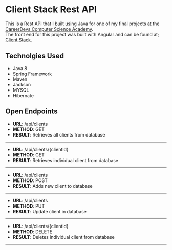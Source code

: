 # Client Stack Rest API

This is a Rest API that I built using Java for one of my final projects at the [CareerDevs Computer Science Academy](http://careerdevs.com/).  
The front end for this project was built with Angular and can be found at;
[Client Stack](https://github.com/wiltrahan/client-stack).

## Technolgies Used
* Java 8
* Spring Framework
* Maven
* Jackson
* MYSQL
* Hibernate


## Open Endpoints

* **URL**: /api/clients
* **METHOD**: GET
* **RESULT**: Retrieves all clients from database
- - - -
* **URL**: /api/clients/{clientId}
* **METHOD**: GET
* **RESULT**: Retrieves individual client from database
- - - -
* **URL**: /api/clients
* **METHOD**: POST
* **RESULT**: Adds new client to database
- - - -
* **URL**: /api/clients
* **METHOD**: PUT
* **RESULT**: Update client in database
- - - -
* **URL**: /api/clients/{clientId}
* **METHOD**: DELETE
* **RESULT**: Deletes individual client from database
- - - -

